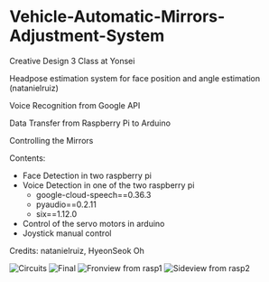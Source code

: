 # Vehicle-Automatic-Mirrors-Adjustment-System

Creative Design 3 Class at Yonsei

Headpose estimation system for face position and angle estimation (natanielruiz)

Voice Recognition from Google API

Data Transfer from Raspberry Pi to Arduino

Controlling the Mirrors

Contents:
- Face Detection in two raspberry pi
- Voice Detection in one of the two raspberry pi
    - google-cloud-speech==0.36.3
    - pyaudio==0.2.11
    - six==1.12.0
- Control of the servo motors in arduino
- Joystick manual control

Credits: natanielruiz, HyeonSeok Oh

![Circuits](https://user-images.githubusercontent.com/60720982/75009354-d35f1f00-54bd-11ea-8f5b-58109552052c.jpg)
![Final](https://user-images.githubusercontent.com/60720982/75009355-d528e280-54bd-11ea-84f4-cb3cab7c9a9e.jpg)
![Fronview from rasp1](https://user-images.githubusercontent.com/60720982/75009357-d5c17900-54bd-11ea-8322-7f30f8b0cb84.jpg)
![Sideview from rasp2](https://user-images.githubusercontent.com/60720982/75009360-d65a0f80-54bd-11ea-8324-ad685fbaa196.jpg)
